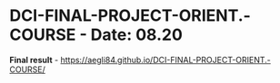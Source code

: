 # DCI-FINAL-PROJECT-ORIENT.-COURSE - Date: 08.20

**Final result** - https://aegli84.github.io/DCI-FINAL-PROJECT-ORIENT.-COURSE/
